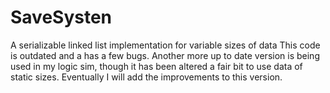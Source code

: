 # SaveSysten
A serializable linked list implementation for variable sizes of data
This code is outdated and a has a few bugs. Another more up to date version is being used in my logic sim, though it has been altered a fair bit to use data of static sizes. Eventually I will add the improvements to this version.
